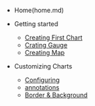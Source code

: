 - Home(home.md)

- Getting started
   - [Creating First Chart](getting-started/building-your-first-chart.md)
   - [Crating Gauge](getting-started/building-your-gauge.md)
   - [Creating Map](getting-started/building-your-map.md)
   
- Customizing Charts
  - [Configuring](configuring-your-chart-basic/anchors-and-lines.md)
  - [annotations](configuring-your-chart-basic/annotations.md)
  - [Border & Background](configuring-your-chart-basic/border-and-background.md)
   
